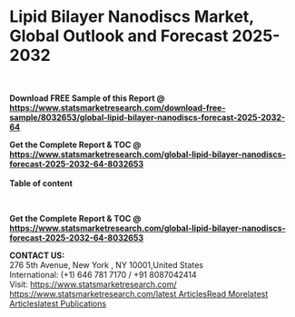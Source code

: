 <h1>Lipid Bilayer Nanodiscs Market, Global Outlook and Forecast 2025-2032</h1><br/><p><strong>Download FREE Sample of this Report @ <a href="https://www.statsmarketresearch.com/download-free-sample/8032653/global-lipid-bilayer-nanodiscs-forecast-2025-2032-64">https://www.statsmarketresearch.com/download-free-sample/8032653/global-lipid-bilayer-nanodiscs-forecast-2025-2032-64</a></strong></p><div><b>Get the Complete Report & TOC @ <a href="https://www.statsmarketresearch.com/global-lipid-bilayer-nanodiscs-forecast-2025-2032-64-8032653">https://www.statsmarketresearch.com/global-lipid-bilayer-nanodiscs-forecast-2025-2032-64-8032653</a></b></div><br><b>Table of content</b><p><br><div><b>Get the Complete Report & TOC @ <a href="https://www.statsmarketresearch.com/global-lipid-bilayer-nanodiscs-forecast-2025-2032-64-8032653">https://www.statsmarketresearch.com/global-lipid-bilayer-nanodiscs-forecast-2025-2032-64-8032653</a></b></div></p> <b>CONTACT US:</b><br>276 5th Avenue, New York , NY 10001,United States<br>International: (+1) 646 781 7170 / +91 8087042414<br>Visit: <a href="https://www.statsmarketresearch.com/">https://www.statsmarketresearch.com/</a><br><a href="https://gyeongbokgung.com">https://www.statsmarketresearch.com/</a><a href="https://hallyeomaritime.com">latest Articles</a><a href="https://jingwansa.com">Read More</a><a href=https://nguoiviet.jp/">latest Articles</a><a href="https://www.intelmarketresearch.com/">latest Publications</a>